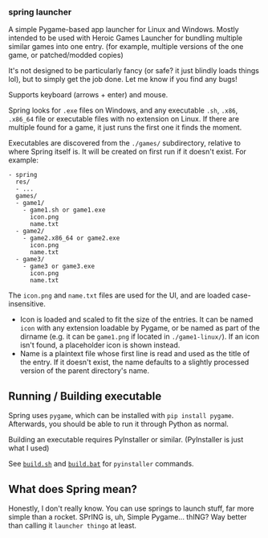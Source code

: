 ### spring launcher

A simple Pygame-based app launcher for Linux and Windows. Mostly intended to be used with Heroic Games Launcher for bundling multiple similar games into one entry. (for example, multiple versions of the one game, or patched/modded copies)

It's not designed to be particularly fancy (or safe? it just blindly loads things lol), but to simply get the job done. Let me know if you find any bugs!

Supports keyboard (arrows + enter) and mouse.

Spring looks for `.exe` files on Windows, and any executable `.sh`, `.x86`, `.x86_64` file or executable files with no extension on Linux. If there are multiple found for a game, it just runs the first one it finds the moment.

Executables are discovered from the `./games/` subdirectory, relative to where Spring itself is. It will be created on first run if it doesn't exist.
For example:
```
- spring
  res/
  - ...
  games/
  - game1/
    - game1.sh or game1.exe
      icon.png
      name.txt
  - game2/
    - game2.x86_64 or game2.exe
      icon.png
      name.txt
  - game3/
    - game3 or game3.exe
      icon.png
      name.txt
```
The `icon.png` and `name.txt` files are used for the UI, and are loaded case-insensitive.
- Icon is loaded and scaled to fit the size of the entries. It can be named `icon` with any extension loadable by Pygame, or be named as part of the dirname (e.g. it can be `game1.png` if located in `./game1-linux/`). If an icon isn't found, a placeholder icon is shown instead.
- Name is a plaintext file whose first line is read and used as the title of the entry. If it doesn't exist, the name defaults to a slightly processed version of the parent directory's name.

## Running / Building executable

Spring uses `pygame`, which can be installed with `pip install pygame`. Afterwards, you should be able to run it through Python as normal.

Building an executable requires PyInstaller or similar. (PyInstaller is just what I used)

See [`build.sh`](build.sh) and [`build.bat`](build.bat) for `pyinstaller` commands.

## What does Spring mean?
Honestly, I don't really know. You can use springs to launch stuff, far more simple than a rocket. SPrING is, uh, Simple Pygame... thING? Way better than calling it `launcher thingo` at least.
